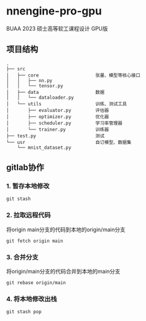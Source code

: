 # nnengine-pro-gpu

BUAA 2023 硕士高等软工课程设计 GPU版

## 项目结构

```
.
├── src
│   ├── core                     张量、模型等核心接口
│   │   ├── nn.py
│   │   └── tensor.py
│   ├── data                     数据
│   │   └── dataloader.py
│   └── utils                    训练、测试工具
│       ├── evaluator.py         评估器
│       ├── optimizer.py         优化器
│       ├── scheduler.py         学习率管理器
│       └── trainer.py           训练器
├── test.py                      测试
└── usr                          自订模型、数据集
    └── mnist_dataset.py
```



## gitlab协作

### 1. 暂存本地修改

```shell
git stash
```

### 2. 拉取远程代码

将origin main分支的代码到本地的origin/main分支

```shell
git fetch origin main
```

### 3. 合并分支

将origin/main分支的代码合并到本地的main分支

```shell
git rebase origin/main
```

### 4. 将本地修改出栈

```shell
git stash pop
```

